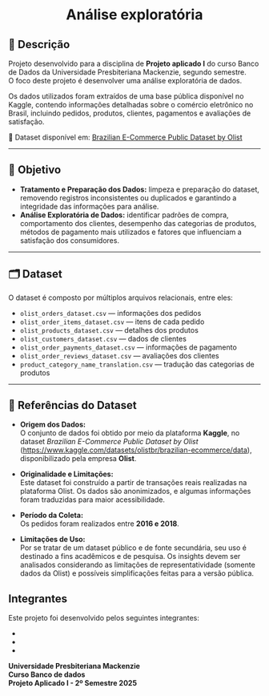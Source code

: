 <h1 align="center"> Análise exploratória </h1>

## 📌 Descrição

Projeto desenvolvido para a disciplina de **Projeto aplicado I** do curso Banco de Dados da Universidade Presbiteriana Mackenzie, segundo semestre.  
O foco deste projeto é desenvolver uma análise exploratória de dados.  

Os dados utilizados foram extraídos de uma base pública disponível no Kaggle, contendo informações detalhadas sobre o comércio eletrônico no Brasil, incluindo pedidos, produtos, clientes, pagamentos e avaliações de satisfação.  

📂 Dataset disponível em: [Brazilian E-Commerce Public Dataset by Olist](https://www.kaggle.com/datasets/olistbr/brazilian-ecommerce/data)

---

## 🎯 Objetivo

- **Tratamento e Preparação dos Dados:** limpeza e preparação do dataset, removendo registros inconsistentes ou duplicados e garantindo a integridade das informações para análise.  
- **Análise Exploratória de Dados:** identificar padrões de compra, comportamento dos clientes, desempenho das categorias de produtos, métodos de pagamento mais utilizados e fatores que influenciam a satisfação dos consumidores.

---

## 🗂️ Dataset

O dataset é composto por múltiplos arquivos relacionais, entre eles:

- `olist_orders_dataset.csv` — informações dos pedidos  
- `olist_order_items_dataset.csv` — itens de cada pedido  
- `olist_products_dataset.csv` — detalhes dos produtos  
- `olist_customers_dataset.csv` — dados de clientes  
- `olist_order_payments_dataset.csv` — informações de pagamento  
- `olist_order_reviews_dataset.csv` — avaliações dos clientes  
- `product_category_name_translation.csv` — tradução das categorias de produtos  

---

## 📖 Referências do Dataset

- **Origem dos Dados:**  
  O conjunto de dados foi obtido por meio da plataforma **Kaggle**, no dataset *Brazilian E-Commerce Public Dataset by Olist* (https://www.kaggle.com/datasets/olistbr/brazilian-ecommerce/data), disponibilizado pela empresa **Olist**.  

- **Originalidade e Limitações:**  
  Este dataset foi construído a partir de transações reais realizadas na plataforma Olist. Os dados são anonimizados, e algumas informações foram traduzidas para maior acessibilidade.  

- **Período da Coleta:**  
  Os pedidos foram realizados entre **2016 e 2018**.  

- **Limitações de Uso:**  
  Por se tratar de um dataset público e de fonte secundária, seu uso é destinado a fins acadêmicos e de pesquisa. Os insights devem ser analisados considerando as limitações de representatividade (somente dados da Olist) e possíveis simplificações feitas para a versão pública.  


## Integrantes
Este projeto foi desenvolvido pelos seguintes integrantes:

-
-
-


**Universidade Presbiteriana Mackenzie** \
**Curso Banco de dados** \
**Projeto Aplicado I - 2º Semestre  2025** 


